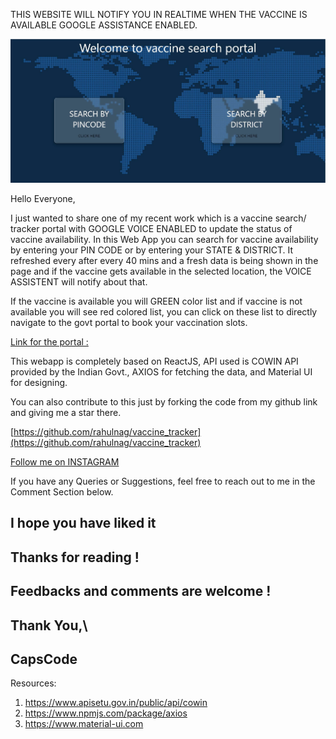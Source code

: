 THIS WEBSITE WILL NOTIFY YOU IN REALTIME WHEN THE VACCINE IS AVAILABLE GOOGLE ASSISTANCE ENABLED.

![demo-image](https://raw.githubusercontent.com/CapsCode-Website/blogfiles/master/general/covid19-vaccine-tracker/1.jpg?raw=true)

Hello Everyone,

I just wanted to share one of my recent work which is a vaccine search/ tracker portal with GOOGLE VOICE ENABLED to update the status of vaccine availability. In this Web App you can search for vaccine availability by entering your PIN CODE or by entering your STATE & DISTRICT. It refreshed every after every 40 mins and a fresh data is being shown in the page and if the vaccine gets available in the selected location, the VOICE ASSISTENT will notify about that.

If the vaccine is available you will GREEN color list and if vaccine is not available you will see red colored list, you can click on these list to directly navigate to the govt portal to book your vaccination slots.

[Link for the portal :](https://searchvaccine.netlify.app/#/)

This webapp is completely based on ReactJS, API used is COWIN API provided by the Indian Govt., AXIOS for fetching the data, and Material UI for designing.

You can also contribute to this just by forking the code from my github link and giving me a star there.

[https://github.com/rahulnag/vaccine_tracker](https://github.com/rahulnag/vaccine_tracker)

[Follow me on INSTAGRAM](https://www.instagram.com/capscode)

If you have any Queries or Suggestions, feel free to reach out to me in the Comment Section below.

## I hope you have liked it

## Thanks for reading !

## Feedbacks and comments are welcome !

## Thank You,\
## CapsCode

Resources:

1. https://www.apisetu.gov.in/public/api/cowin
2. https://www.npmjs.com/package/axios
3. https://www.material-ui.com
